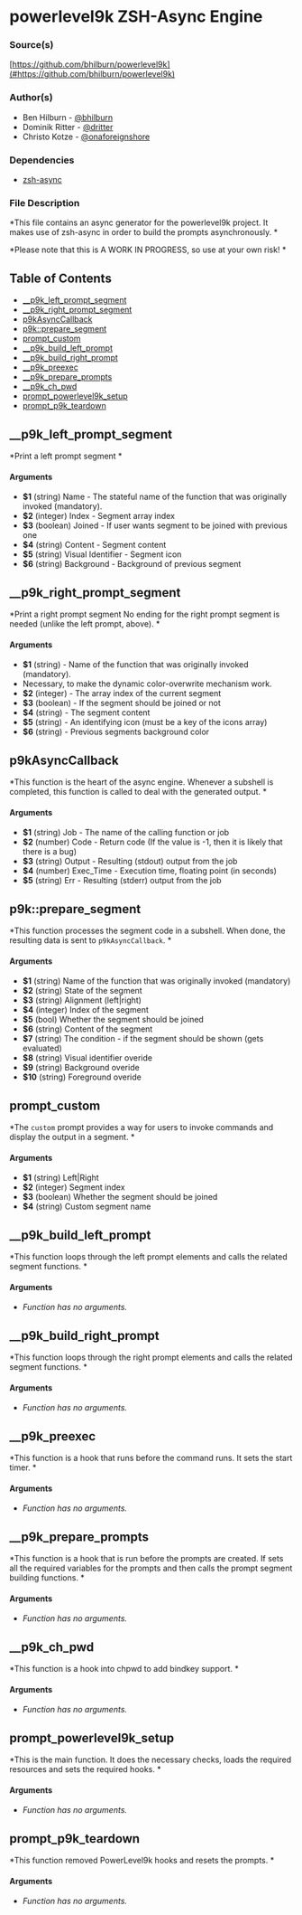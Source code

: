 # powerlevel9k ZSH-Async Engine


### Source(s)

[https://github.com/bhilburn/powerlevel9k](#https://github.com/bhilburn/powerlevel9k)


### Author(s)

- Ben Hilburn - [@bhilburn](https://github.com/bhilburn)
- Dominik Ritter - [@dritter](https://github.com/dritter)
- Christo Kotze - [@onaforeignshore](https://github.com/onaforeignshore)


### Dependencies

- [zsh-async](https://github.com/mafredri/zsh-async)


### File Description

*This file contains an async generator for the powerlevel9k project. It makes use of zsh-async in order to build the prompts asynchronously. *

*Please note that this is A WORK IN PROGRESS, so use at your own risk! *

## Table of Contents

- [__p9k_left_prompt_segment](#__p9k_left_prompt_segment)
- [__p9k_right_prompt_segment](#__p9k_right_prompt_segment)
- [p9kAsyncCallback](#p9kAsyncCallback)
- [p9k::prepare_segment](#p9k::prepare_segment)
- [prompt_custom](#prompt_custom)
- [__p9k_build_left_prompt](#__p9k_build_left_prompt)
- [__p9k_build_right_prompt](#__p9k_build_right_prompt)
- [__p9k_preexec](#__p9k_preexec)
- [__p9k_prepare_prompts](#__p9k_prepare_prompts)
- [__p9k_ch_pwd](#__p9k_ch_pwd)
- [prompt_powerlevel9k_setup](#prompt_powerlevel9k_setup)
- [prompt_p9k_teardown](#prompt_p9k_teardown)

## __p9k_left_prompt_segment
*Print a left prompt segment *

#### Arguments

- **$1** (string) Name - The stateful name of the function that was originally invoked (mandatory).
- **$2** (integer) Index - Segment array index
- **$3** (boolean) Joined - If user wants segment to be joined with previous one
- **$4** (string) Content - Segment content
- **$5** (string) Visual Identifier - Segment icon
- **$6** (string) Background - Background of previous segment


## __p9k_right_prompt_segment
*Print a right prompt segment No ending for the right prompt segment is needed (unlike the left prompt, above). *

#### Arguments

- **$1** (string) - Name of the function that was originally invoked (mandatory).
- Necessary, to make the dynamic color-overwrite mechanism work.
- **$2** (integer) - The array index of the current segment
- **$3** (boolean) - If the segment should be joined or not
- **$4** (string) - The segment content
- **$5** (string) - An identifying icon (must be a key of the icons array)
- **$6** (string) - Previous segments background color


## p9kAsyncCallback
*This function is the heart of the async engine. Whenever a subshell is completed, this function is called to deal with the generated output. *

#### Arguments

- **$1** (string) Job - The name of the calling function or job
- **$2** (number) Code - Return code (If the value is -1, then it is likely that there is a bug)
- **$3** (string) Output - Resulting (stdout) output from the job
- **$4** (number) Exec_Time - Execution time, floating point (in seconds)
- **$5** (string) Err - Resulting (stderr) output from the job


## p9k::prepare_segment
*This function processes the segment code in a subshell. When done, the resulting data is sent to `p9kAsyncCallback`. *

#### Arguments

- **$1** (string) Name of the function that was originally invoked (mandatory)
- **$2** (string) State of the segment
- **$3** (string) Alignment (left|right)
- **$4** (integer) Index of the segment
- **$5** (bool) Whether the segment should be joined
- **$6** (string) Content of the segment
- **$7** (string) The condition - if the segment should be shown (gets evaluated)
- **$8** (string) Visual identifier overide
- **$9** (string) Background overide
- **$10** (string) Foreground overide


## prompt_custom
*The `custom` prompt provides a way for users to invoke commands and display the output in a segment. *

#### Arguments

- **$1** (string) Left|Right
- **$2** (integer) Segment index
- **$3** (boolean) Whether the segment should be joined
- **$4** (string) Custom segment name


## __p9k_build_left_prompt
*This function loops through the left prompt elements and calls the related segment functions. *

#### Arguments

- *Function has no arguments.*


## __p9k_build_right_prompt
*This function loops through the right prompt elements and calls the related segment functions. *

#### Arguments

- *Function has no arguments.*


## __p9k_preexec
*This function is a hook that runs before the command runs. It sets the start timer. *

#### Arguments

- *Function has no arguments.*


## __p9k_prepare_prompts
*This function is a hook that is run before the prompts are created. If sets all the required variables for the prompts and then calls the prompt segment building functions. *

#### Arguments

- *Function has no arguments.*


## __p9k_ch_pwd
*This function is a hook into chpwd to add bindkey support. *

#### Arguments

- *Function has no arguments.*


## prompt_powerlevel9k_setup
*This is the main function. It does the necessary checks, loads the required resources and sets the required hooks. *

#### Arguments

- *Function has no arguments.*


## prompt_p9k_teardown
*This function removed PowerLevel9k hooks and resets the prompts. *

#### Arguments

- *Function has no arguments.*


